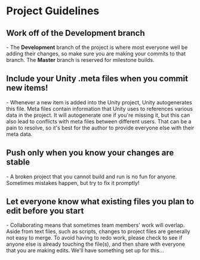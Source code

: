 <h1>Project Guidelines</h1>

<h2>Work off of the Development branch</h2>
 - The <b>Development</b> branch of the project is where most everyone well be adding their changes, so make sure you are making your commits to that branch. The <b>Master</B> branch is reserved for milestone builds.

<h2>Include your Unity <b>.meta</b> files when you commit new items!</h2>
 - Whenever a new item is added into the Unity project, Unity autogenerates this file. Meta files contain information that Unity uses to references various data in the project. It will autogenerate one if you're missing it, but this can also lead to conflicts with meta files between different users. That can be a pain to resolve, so it's best for the author to provide everyone else with their meta data.

<h2>Push only when you know your changes are stable</h2>
 - A broken project that you cannot build and run is no fun for anyone. Sometimes mistakes happen, but try to fix it promptly!

<h2>Let everyone know what existing files you plan to edit before you start</h2>
 - Collaborating means that sometimes team members' work will overlap. Aside from text files, such as scripts, changes to project files are generally not easy to merge. To avoid having to redo work, please check to see if anyone else is already touching the file(s), and then share with everyone that you are making edits. We'll have something set up for this...

